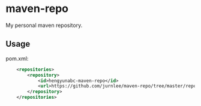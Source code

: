 # maven-repo
My personal maven repository.

## Usage
pom.xml:
```xml
    <repositories>
        <repository>
            <id>hengyunabc-maven-repo</id>
            <url>https://github.com/jurnlee/maven-repo/tree/master/repository</url>
        </repository>
    </repositories>
```
